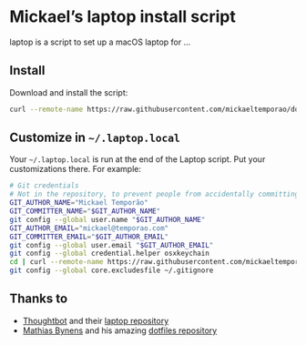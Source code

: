 # Mickael’s laptop install script

laptop is a script to set up a macOS laptop for ...

## Install

Download and install the script:

```sh
curl --remote-name https://raw.githubusercontent.com/mickaeltemporao/dotfiles/master/laptop | sh 2>&1 | tee ~/laptop.log
```

## Customize in `~/.laptop.local`

Your `~/.laptop.local` is run at the end of the Laptop script.
Put your customizations there.
For example:

```sh
# Git credentials
# Not in the repository, to prevent people from accidentally committing under my name
GIT_AUTHOR_NAME="Mickael Temporão"
GIT_COMMITTER_NAME="$GIT_AUTHOR_NAME"
git config --global user.name "$GIT_AUTHOR_NAME"
GIT_AUTHOR_EMAIL="mickael@temporao.com"
GIT_COMMITTER_EMAIL="$GIT_AUTHOR_EMAIL"
git config --global user.email "$GIT_AUTHOR_EMAIL"
git config --global credential.helper osxkeychain
cd | curl --remote-name https://raw.githubusercontent.com/mickaeltemporao/dotfiles/master/.gitignore
git config --global core.excludesfile ~/.gitignore
```

## Thanks to
* [Thoughtbot](https://github.com/thoughtbot) and their [laptop repository](https://github.com/thoughtbot/laptop)
* [Mathias Bynens](https://github.com/mathiasbynens) and his amazing [dotfiles repository](https://github.com/mathiasbynens/dotfiles)
